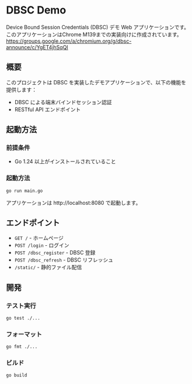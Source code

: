# DBSC Demo

Device Bound Session Credentials (DBSC) デモ Web アプリケーションです。  
このアプリケーションはChrome M139までの実装向けに作成されています。  
https://groups.google.com/a/chromium.org/g/dbsc-announce/c/YgET4jhSqQI

## 概要

このプロジェクトは DBSC を実装したデモアプリケーションで、以下の機能を提供します：

- DBSC による端末バインドセッション認証
- RESTful API エンドポイント

## 起動方法

### 前提条件

- Go 1.24 以上がインストールされていること

### 起動方法

```bash
go run main.go
```

アプリケーションは http://localhost:8080 で起動します。

## エンドポイント

- `GET /` - ホームページ
- `POST /login` - ログイン
- `POST /dbsc_register` - DBSC 登録
- `POST /dbsc_refresh` - DBSC リフレッシュ
- `/static/` - 静的ファイル配信

## 開発

### テスト実行
```bash
go test ./...
```

### フォーマット
```bash
go fmt ./...
```

### ビルド
```bash
go build
```
